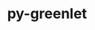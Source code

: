 ---
title: "py-greenlet"
layout: cache
categories: [package, develop-2023-09-17]
meta: {"versions": ["2.0.2"], "compilers": ["gcc@=11.1.0", "gcc@=7.5.0", "oneapi@=2023.2.0"], "oss": ["ubuntu18.04", "ubuntu20.04"], "platforms": ["linux"], "targets": ["ppc64le", "x86_64", "x86_64_v3"], "stacks": ["data-vis-sdk", "e4s", "e4s-oneapi", "e4s-power", "radiuss", "root"], "num_specs": 9, "num_specs_by_stack": {"root": 9, "radiuss": 1, "e4s-power": 3, "e4s-oneapi": 1, "e4s": 3, "data-vis-sdk": 1}}
spec_details: [{"hash": "pj3qdsdf5ndt5ildjvuqakyr67nmgo7o", "compiler": "gcc@=7.5.0", "versions": ["2.0.2"], "os": "ubuntu18.04", "platform": "linux", "target": "x86_64_v3", "variants": ["build_system=python_pip"], "stacks": ["root", "radiuss"], "size": "-", "tarball": "https://binaries.spack.io/releases/develop-2023-09-17/build_cache/linux-ubuntu18.04-x86_64_v3/gcc-7.5.0/py-greenlet-2.0.2/linux-ubuntu18.04-x86_64_v3-gcc-7.5.0-py-greenlet-2.0.2-pj3qdsdf5ndt5ildjvuqakyr67nmgo7o.spack"}, {"hash": "fe7ocvvjtyduyi3nbumxvdtfmvbj3rec", "compiler": "gcc@=11.1.0", "versions": ["2.0.2"], "os": "ubuntu20.04", "platform": "linux", "target": "ppc64le", "variants": ["build_system=python_pip"], "stacks": ["e4s-power", "root"], "size": "-", "tarball": "https://binaries.spack.io/releases/develop-2023-09-17/build_cache/linux-ubuntu20.04-ppc64le/gcc-11.1.0/py-greenlet-2.0.2/linux-ubuntu20.04-ppc64le-gcc-11.1.0-py-greenlet-2.0.2-fe7ocvvjtyduyi3nbumxvdtfmvbj3rec.spack"}, {"hash": "d5a6hxxirjbj263g2xdfltw7kxijhsze", "compiler": "gcc@=11.1.0", "versions": ["2.0.2"], "os": "ubuntu20.04", "platform": "linux", "target": "ppc64le", "variants": ["build_system=python_pip"], "stacks": ["e4s-power", "root"], "size": "-", "tarball": "https://binaries.spack.io/releases/develop-2023-09-17/build_cache/linux-ubuntu20.04-ppc64le/gcc-11.1.0/py-greenlet-2.0.2/linux-ubuntu20.04-ppc64le-gcc-11.1.0-py-greenlet-2.0.2-d5a6hxxirjbj263g2xdfltw7kxijhsze.spack"}, {"hash": "4brjq4ekhth5ts7qk6lvwog3lhfbpc4r", "compiler": "gcc@=11.1.0", "versions": ["2.0.2"], "os": "ubuntu20.04", "platform": "linux", "target": "ppc64le", "variants": ["build_system=python_pip"], "stacks": ["e4s-power", "root"], "size": "-", "tarball": "https://binaries.spack.io/releases/develop-2023-09-17/build_cache/linux-ubuntu20.04-ppc64le/gcc-11.1.0/py-greenlet-2.0.2/linux-ubuntu20.04-ppc64le-gcc-11.1.0-py-greenlet-2.0.2-4brjq4ekhth5ts7qk6lvwog3lhfbpc4r.spack"}, {"hash": "gurfd7s2l6jcftggw6mll3lpofvxxwnw", "compiler": "oneapi@=2023.2.0", "versions": ["2.0.2"], "os": "ubuntu20.04", "platform": "linux", "target": "x86_64", "variants": ["build_system=python_pip"], "stacks": ["e4s-oneapi", "root"], "size": "-", "tarball": "https://binaries.spack.io/releases/develop-2023-09-17/build_cache/linux-ubuntu20.04-x86_64/oneapi-2023.2.0/py-greenlet-2.0.2/linux-ubuntu20.04-x86_64-oneapi-2023.2.0-py-greenlet-2.0.2-gurfd7s2l6jcftggw6mll3lpofvxxwnw.spack"}, {"hash": "dwndk3gfab2wxytqq2ehqcbahefx6eoz", "compiler": "gcc@=11.1.0", "versions": ["2.0.2"], "os": "ubuntu20.04", "platform": "linux", "target": "x86_64_v3", "variants": ["build_system=python_pip"], "stacks": ["e4s", "root"], "size": "-", "tarball": "https://binaries.spack.io/releases/develop-2023-09-17/build_cache/linux-ubuntu20.04-x86_64_v3/gcc-11.1.0/py-greenlet-2.0.2/linux-ubuntu20.04-x86_64_v3-gcc-11.1.0-py-greenlet-2.0.2-dwndk3gfab2wxytqq2ehqcbahefx6eoz.spack"}, {"hash": "zjhd2ocmt6owbrjty4xglo7rngo5uglo", "compiler": "gcc@=11.1.0", "versions": ["2.0.2"], "os": "ubuntu20.04", "platform": "linux", "target": "x86_64_v3", "variants": ["build_system=python_pip"], "stacks": ["root", "data-vis-sdk"], "size": "-", "tarball": "https://binaries.spack.io/releases/develop-2023-09-17/build_cache/linux-ubuntu20.04-x86_64_v3/gcc-11.1.0/py-greenlet-2.0.2/linux-ubuntu20.04-x86_64_v3-gcc-11.1.0-py-greenlet-2.0.2-zjhd2ocmt6owbrjty4xglo7rngo5uglo.spack"}, {"hash": "3mjpoxzod34ie6cukn654pq3evcooemp", "compiler": "gcc@=11.1.0", "versions": ["2.0.2"], "os": "ubuntu20.04", "platform": "linux", "target": "x86_64_v3", "variants": ["build_system=python_pip"], "stacks": ["e4s", "root"], "size": "-", "tarball": "https://binaries.spack.io/releases/develop-2023-09-17/build_cache/linux-ubuntu20.04-x86_64_v3/gcc-11.1.0/py-greenlet-2.0.2/linux-ubuntu20.04-x86_64_v3-gcc-11.1.0-py-greenlet-2.0.2-3mjpoxzod34ie6cukn654pq3evcooemp.spack"}, {"hash": "2ovqxcukenm7jmsdwx444xwqx6npwdws", "compiler": "gcc@=11.1.0", "versions": ["2.0.2"], "os": "ubuntu20.04", "platform": "linux", "target": "x86_64_v3", "variants": ["build_system=python_pip"], "stacks": ["e4s", "root"], "size": "-", "tarball": "https://binaries.spack.io/releases/develop-2023-09-17/build_cache/linux-ubuntu20.04-x86_64_v3/gcc-11.1.0/py-greenlet-2.0.2/linux-ubuntu20.04-x86_64_v3-gcc-11.1.0-py-greenlet-2.0.2-2ovqxcukenm7jmsdwx444xwqx6npwdws.spack"}]
---